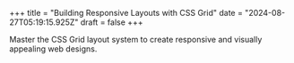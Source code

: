 +++
title = "Building Responsive Layouts with CSS Grid"
date = "2024-08-27T05:19:15.925Z"
draft = false
+++

  Master the CSS Grid layout system to create responsive and visually appealing web designs.
        